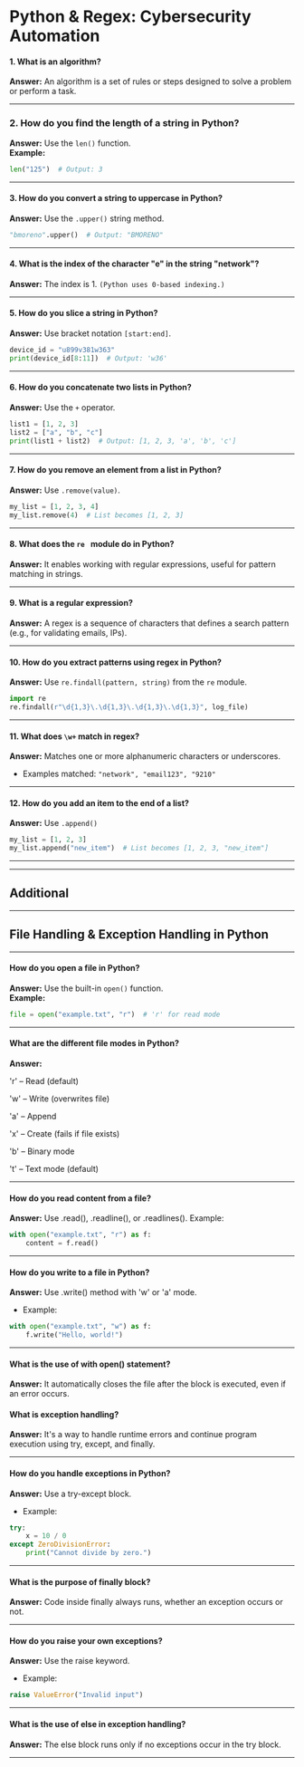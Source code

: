 # Python & Regex: Cybersecurity Automation

#### 1. What is an algorithm?
**Answer:** An algorithm is a set of rules or steps designed to solve a problem or perform a task.

---

### 2. How do you find the length of a string in Python?
**Answer:** Use the `len()` function.  
**Example:**  
```python
len("125")  # Output: 3
```
---

#### 3. How do you convert a string to uppercase in Python?
**Answer:** Use the ```.upper()``` string method.
```python
"bmoreno".upper()  # Output: "BMORENO"
```

---

#### 4. What is the index of the character "e" in the string "network"?
**Answer:** The index is 1. ```(Python uses 0-based indexing.)```

---

#### 5. How do you slice a string in Python?
**Answer:** Use bracket notation ```[start:end]```.
```python
device_id = "u899v381w363"
print(device_id[8:11])  # Output: 'w36'
```

---


#### 6. How do you concatenate two lists in Python?
**Answer:** Use the ```+``` operator.
```python
list1 = [1, 2, 3]
list2 = ["a", "b", "c"]
print(list1 + list2)  # Output: [1, 2, 3, 'a', 'b', 'c']
```

---

#### 7. How do you remove an element from a list in Python?
**Answer:** Use ```.remove(value)```.
```python
my_list = [1, 2, 3, 4]
my_list.remove(4)  # List becomes [1, 2, 3]
```

---

#### 8. What does the ```re ``` module do in Python?
**Answer:** It enables working with regular expressions, useful for pattern matching in strings.

---

#### 9. What is a regular expression?
**Answer:**  A regex is a sequence of characters that defines a search pattern (e.g., for validating emails, IPs).

---

#### 10. How do you extract patterns using regex in Python?
**Answer:** Use ```re.findall(pattern, string)``` from the ```re``` module.
```python
import re
re.findall(r"\d{1,3}\.\d{1,3}\.\d{1,3}\.\d{1,3}", log_file)
```

---

#### 11. What does ```\w+``` match in regex?
**Answer:** Matches one or more alphanumeric characters or underscores.
 - Examples matched: ``` "network", "email123", "9210" ```

---

#### 12. How do you add an item to the end of a list?
**Answer:** Use ``` .append() ```
```python
my_list = [1, 2, 3]
my_list.append("new_item")  # List becomes [1, 2, 3, "new_item"]
```

---
---

## Additional
---
## File Handling & Exception Handling in Python
---

#### How do you open a file in Python?  
**Answer:** Use the built-in `open()` function.  
**Example:**
```python
file = open("example.txt", "r")  # 'r' for read mode
```

---


#### What are the different file modes in Python?
**Answer:**

'r' – Read (default)

'w' – Write (overwrites file)

'a' – Append

'x' – Create (fails if file exists)

'b' – Binary mode

't' – Text mode (default)

---

#### How do you read content from a file?
**Answer:** Use .read(), .readline(), or .readlines().
Example:

```python
with open("example.txt", "r") as f:
    content = f.read()
```

---


#### How do you write to a file in Python?
**Answer:** Use .write() method with 'w' or 'a' mode.
 - Example:

```python
with open("example.txt", "w") as f:
    f.write("Hello, world!")
 ```

---


#### What is the use of with open() statement?
**Answer:** It automatically closes the file after the block is executed, even if an error occurs.

#### What is exception handling?
**Answer:** It's a way to handle runtime errors and continue program execution using try, except, and finally.

---

#### How do you handle exceptions in Python?
**Answer:** Use a try-except block.
 - Example:

```python
try:
    x = 10 / 0
except ZeroDivisionError:
    print("Cannot divide by zero.")
```

---

#### What is the purpose of finally block?
**Answer:** Code inside finally always runs, whether an exception occurs or not.

---

#### How do you raise your own exceptions?
**Answer:** Use the raise keyword.
 - Example:

```python
raise ValueError("Invalid input")
```

---

#### What is the use of else in exception handling?
**Answer:** The else block runs only if no exceptions occur in the try block.

---
